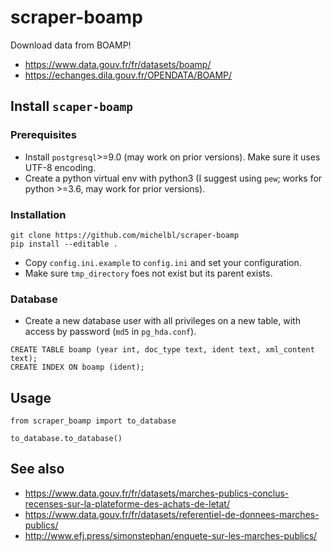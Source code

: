 # scraper-boamp

Download data from BOAMP!
* https://www.data.gouv.fr/fr/datasets/boamp/
* https://echanges.dila.gouv.fr/OPENDATA/BOAMP/


## Install `scaper-boamp`

### Prerequisites

* Install `postgresql`>=9.0 (may work on prior versions). Make sure it uses UTF-8 encoding.
* Create a python virtual env with python3 (I suggest using `pew`; works for python >=3.6, may work for prior versions).


### Installation

```
git clone https://github.com/michelbl/scraper-boamp
pip install --editable .
```
* Copy `config.ini.example` to `config.ini` and set your configuration.
* Make sure `tmp_directory` foes not exist but its parent exists.

### Database

* Create a new database user with all privileges on a new table, with access by password (`md5` in `pg_hda.conf`).

```
CREATE TABLE boamp (year int, doc_type text, ident text, xml_content text);
CREATE INDEX ON boamp (ident);
```


## Usage

```
from scraper_boamp import to_database

to_database.to_database()
```


## See also

* https://www.data.gouv.fr/fr/datasets/marches-publics-conclus-recenses-sur-la-plateforme-des-achats-de-letat/
* https://www.data.gouv.fr/fr/datasets/referentiel-de-donnees-marches-publics/
* http://www.efj.press/simonstephan/enquete-sur-les-marches-publics/
